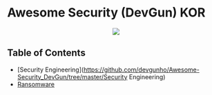 # Awesome Security (DevGun) KOR

<p align="center">
    <img src="https://cdn.rawgit.com/sindresorhus/awesome/d7305f38d29fed78fa85652e3a63e154dd8e8829/media/badge.svg"/>
</p>



## Table of Contents

- [Security Engineering](https://github.com/devgunho/Awesome-Security_DevGun/tree/master/Security Engineering)
- [Ransomware](https://github.com/devgunho/Awesome-Security_DevGun/tree/master/Ransomware)

